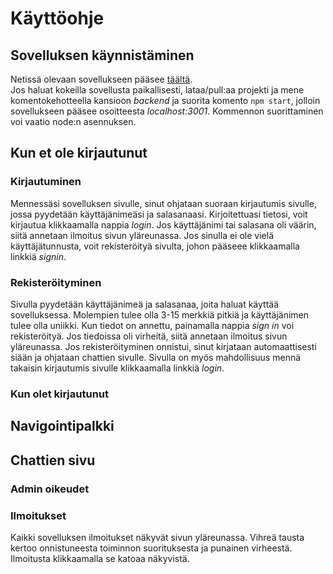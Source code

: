 # Käyttöohje

## Sovelluksen käynnistäminen  
Netissä olevaan sovellukseen pääsee [täältä](https://powerful-waters-43426.herokuapp.com).  
Jos haluat kokeilla sovellusta paikallisesti, lataa/pull:aa projekti ja mene komentokehotteella kansioon *backend* ja suorita 
komento ```npm start```, jolloin sovellukseen pääsee osoitteesta *localhost:3001*. Kommennon suorittaminen voi vaatio node:n asennuksen.  

## Kun et ole kirjautunut  

### Kirjautuminen  
Mennessäsi sovelluksen sivulle, sinut ohjataan suoraan kirjautumis sivulle, jossa pyydetään käyttäjänimeäsi ja salasanaasi. Kirjoitettuasi 
tietosi, voit kirjautua klikkaamalla nappia *login*. Jos käyttäjänimi tai salasana oli väärin, siitä annetaan ilmoitus sivun yläreunassa. 
Jos sinulla ei ole vielä käyttäjätunnusta, voit rekisteröityä sivulta, johon pääseee klikkaamalla linkkiä *signin*.  

### Rekisteröityminen  
Sivulla pyydetään käyttäjänimeä ja salasanaa, joita haluat käyttää sovelluksessa. Molempien tulee olla 3-15 merkkiä pitkiä ja käyttäjänimen tulee olla uniikki. 
Kun tiedot on annettu, painamalla nappia *sign in* voi rekisteröityä. Jos tiedoissa oli virheitä, siitä annetaan ilmoitus sivun yläreunassa. Jos rekisteröityminen onnistui, 
sinut kirjataan automaattisesti siään ja ohjataan chattien sivulle. Sivulla on myös mahdollisuus mennä takaisin kirjautumis sivulle klikkaamalla linkkiä *login*.  

### Kun olet kirjautunut  

## Navigointipalkki  

## Chattien sivu  

### Admin oikeudet  


### Ilmoitukset  
Kaikki sovelluksen ilmoitukset näkyvät sivun yläreunassa. Vihreä tausta kertoo onnistuneesta toiminnon suorituksesta ja punainen virheestä. 
Ilmoitusta klikkaamalla se katoaa näkyvistä.  